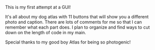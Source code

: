 This is my first attempt at a GUI!

It's all about my dog atlas with 11 buttons that will show you a different photo and caption. 
There are lots of comments for me so that I can remember what each part does.
I plan to organize and find ways to cut down on the length of code in my main.

Special thanks to my good boy Atlas for being so photogenic!
